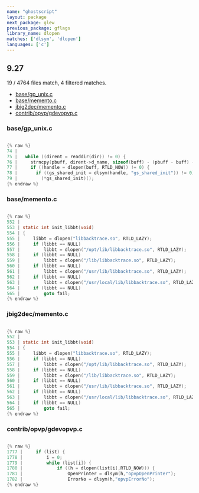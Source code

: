 ```yaml
---
name: "ghostscript"
layout: package
next_package: glew
previous_package: gflags
library_name: dlopen
matches: ['dlsym', 'dlopen']
languages: ['c']
---
```

## 9.27
19 / 4764 files match, 4 filtered matches.

 - [base/gp_unix.c](#basegp_unixc)
 - [base/memento.c](#basemementoc)
 - [jbig2dec/memento.c](#jbig2decmementoc)
 - [contrib/opvp/gdevopvp.c](#contribopvpgdevopvpc)

### base/gp_unix.c

```c

{% raw %}
74 | 
75 |   while ((dirent = readdir(dir)) != 0) {
76 |     strncpy(pbuff, dirent->d_name, sizeof(buff) - (pbuff - buff) - 1);
77 |     if ((handle = dlopen(buff, RTLD_NOW)) != 0) {
78 |       if ((gs_shared_init = dlsym(handle, "gs_shared_init")) != 0) {
79 |         (*gs_shared_init)();
{% endraw %}

```
### base/memento.c

```c

{% raw %}
552 | 
553 | static int init_libbt(void)
554 | {
555 |     libbt = dlopen("libbacktrace.so", RTLD_LAZY);
556 |     if (libbt == NULL)
557 |         libbt = dlopen("/opt/lib/libbacktrace.so", RTLD_LAZY);
558 |     if (libbt == NULL)
559 |         libbt = dlopen("/lib/libbacktrace.so", RTLD_LAZY);
560 |     if (libbt == NULL)
561 |         libbt = dlopen("/usr/lib/libbacktrace.so", RTLD_LAZY);
562 |     if (libbt == NULL)
563 |         libbt = dlopen("/usr/local/lib/libbacktrace.so", RTLD_LAZY);
564 |     if (libbt == NULL)
565 |         goto fail;
{% endraw %}

```
### jbig2dec/memento.c

```c

{% raw %}
552 | 
553 | static int init_libbt(void)
554 | {
555 |     libbt = dlopen("libbacktrace.so", RTLD_LAZY);
556 |     if (libbt == NULL)
557 |         libbt = dlopen("/opt/lib/libbacktrace.so", RTLD_LAZY);
558 |     if (libbt == NULL)
559 |         libbt = dlopen("/lib/libbacktrace.so", RTLD_LAZY);
560 |     if (libbt == NULL)
561 |         libbt = dlopen("/usr/lib/libbacktrace.so", RTLD_LAZY);
562 |     if (libbt == NULL)
563 |         libbt = dlopen("/usr/local/lib/libbacktrace.so", RTLD_LAZY);
564 |     if (libbt == NULL)
565 |         goto fail;
{% endraw %}

```
### contrib/opvp/gdevopvp.c

```c

{% raw %}
1777 |     if (list) {
1778 |         i = 0;
1779 |         while (list[i]) {
1780 |             if ((h = dlopen(list[i],RTLD_NOW))) {
1781 |                 OpenPrinter = dlsym(h,"opvpOpenPrinter");
1782 |                 ErrorNo = dlsym(h,"opvpErrorNo");
{% endraw %}

```
